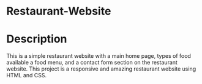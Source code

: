 # Restaurant-Website
# Description
This is a simple restaurant website with a main home page, types of food available a food menu, and a contact form section on the restaurant website. This project is a responsive and amazing restaurant website using HTML and CSS. 
